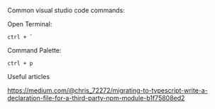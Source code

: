 Common visual studio code commands:

Open Terminal:

    ctrl + `


Command Palette:

    ctrl + p


Useful articles



https://medium.com/@chris_72272/migrating-to-typescript-write-a-declaration-file-for-a-third-party-npm-module-b1f75808ed2